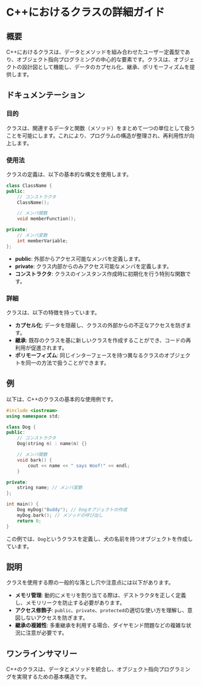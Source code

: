 <!--
Meta Description: # C++におけるクラスの詳細ガイド ## 概要 C++におけるクラスは、データとメソッドを組み合わせたユーザー定義型であり、オブジェクト指向プログラミングの中心的な要素です。クラスは、オブジェクトの設計図として機能し、データのカプセル化、継承、ポリモーフィズムを提供します。 ## ドキュメンテーシ...
Meta Keywords: public, private, dog, クラスは, コンストラクタ
-->

# C++におけるクラスの詳細ガイド

## 概要
C++におけるクラスは、データとメソッドを組み合わせたユーザー定義型であり、オブジェクト指向プログラミングの中心的な要素です。クラスは、オブジェクトの設計図として機能し、データのカプセル化、継承、ポリモーフィズムを提供します。

## ドキュメンテーション
### 目的
クラスは、関連するデータと関数（メソッド）をまとめて一つの単位として扱うことを可能にします。これにより、プログラムの構造が整理され、再利用性が向上します。

### 使用法
クラスの定義は、以下の基本的な構文を使用します。

```cpp
class ClassName {
public:
    // コンストラクタ
    ClassName();

    // メンバ関数
    void memberFunction();

private:
    // メンバ変数
    int memberVariable;
};
```

- **public**: 外部からアクセス可能なメンバを定義します。
- **private**: クラス内部からのみアクセス可能なメンバを定義します。
- **コンストラクタ**: クラスのインスタンス作成時に初期化を行う特別な関数です。

### 詳細
クラスは、以下の特徴を持っています。

- **カプセル化**: データを隠蔽し、クラスの外部からの不正なアクセスを防ぎます。
- **継承**: 既存のクラスを基に新しいクラスを作成することができ、コードの再利用が促進されます。
- **ポリモーフィズム**: 同じインターフェースを持つ異なるクラスのオブジェクトを同一の方法で扱うことができます。

## 例
以下は、C++のクラスの基本的な使用例です。

```cpp
#include <iostream>
using namespace std;

class Dog {
public:
    // コンストラクタ
    Dog(string n) : name(n) {}

    // メンバ関数
    void bark() {
        cout << name << " says Woof!" << endl;
    }

private:
    string name; // メンバ変数
};

int main() {
    Dog myDog("Buddy"); // Dogオブジェクトの作成
    myDog.bark(); // メソッドの呼び出し
    return 0;
}
```

この例では、`Dog`というクラスを定義し、犬の名前を持つオブジェクトを作成しています。

## 説明
クラスを使用する際の一般的な落とし穴や注意点には以下があります。

- **メモリ管理**: 動的にメモリを割り当てる際は、デストラクタを正しく定義し、メモリリークを防止する必要があります。
- **アクセス修飾子**: `public`、`private`、`protected`の適切な使い方を理解し、意図しないアクセスを防ぎます。
- **継承の複雑性**: 多重継承を利用する場合、ダイヤモンド問題などの複雑な状況に注意が必要です。

## ワンラインサマリー
C++のクラスは、データとメソッドを統合し、オブジェクト指向プログラミングを実現するための基本構造です。